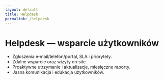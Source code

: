 ```yaml
---
layout: default
title: Helpdesk
permalink: /helpdesk
---
```


# Helpdesk — wsparcie użytkowników

- Zgłoszenia e‑mail/telefon/portal, SLA i priorytety.
- Zdalne wsparcie oraz wizyty on‑site.
- Proaktywne utrzymanie i aktualizacje, miesięczne raporty.
- Jasna komunikacja i edukacja użytkowników.
